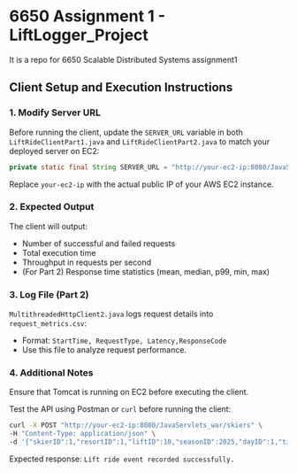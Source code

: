 # 6650 Assignment 1 - LiftLogger_Project
It is a repo for 6650 Scalable Distributed Systems assignment1 

## Client Setup and Execution Instructions

### 1. Modify Server URL

Before running the client, update the `SERVER_URL` variable in both `LiftRideClientPart1.java` and `LiftRideClientPart2.java` to match your deployed server on EC2:

```java
private static final String SERVER_URL = "http://your-ec2-ip:8080/JavaServlets_war/skiers";
```

Replace `your-ec2-ip` with the actual public IP of your AWS EC2 instance.

### 2. Expected Output

The client will output:
- Number of successful and failed requests
- Total execution time
- Throughput in requests per second
- (For Part 2) Response time statistics (mean, median, p99, min, max)

### 3. Log File (Part 2)

`MultithreadedHttpClient2.java` logs request details into `request_metrics.csv`:
- Format: `StartTime, RequestType, Latency,ResponseCode`
- Use this file to analyze request performance.

### 4. Additional Notes

Ensure that Tomcat is running on EC2 before executing the client.

Test the API using Postman or `curl` before running the client:

```bash
curl -X POST "http://your-ec2-ip:8080/JavaServlets_war/skiers" \
-H "Content-Type: application/json" \
-d '{"skierID":1,"resortID":1,"liftID":10,"seasonID":2025,"dayID":1,"time":100}'
```

Expected response: `Lift ride event recorded successfully.`
